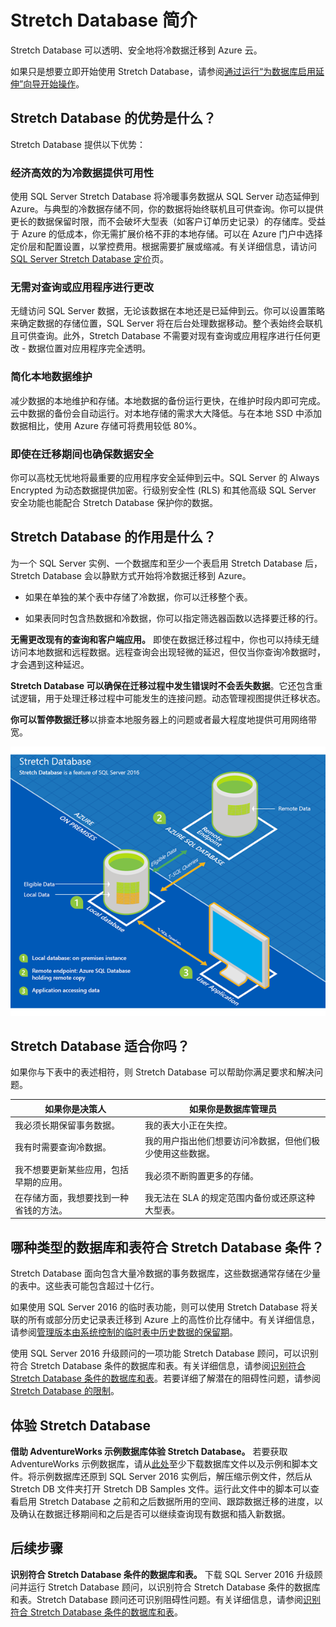 <!-- Remove azure portal -->
<properties
    pageTitle="将冷数据存档到 Azure - Stretch Database | Azure"
    description="了解 Stretch Database 如何透明、安全地将冷数据迁移到 Azure 云。"
    services="sql-server-stretch-database"
    documentationcenter=""
    author="douglaslMS"
    manager="jhubbard"
    editor="" />
<tags
    ms.assetid="c360dc10-a02b-446f-91a0-278358f7a297"
    ms.service="sql-server-stretch-database"
    ms.workload="data-management"
    ms.tgt_pltfrm="na"
    ms.devlang="na"
    ms.topic="get-started-article"
    ms.date="06/27/2016"
    wacn.date="03/24/2017"
    ms.author="douglasl" />  


# Stretch Database 简介
Stretch Database 可以透明、安全地将冷数据迁移到 Azure 云。

如果只是想要立即开始使用 Stretch Database，请参阅[通过运行“为数据库启用延伸”向导开始操作](/documentation/articles/sql-server-stretch-database-wizard/)。

## Stretch Database 的优势是什么？
Stretch Database 提供以下优势：

### 经济高效的为冷数据提供可用性
使用 SQL Server Stretch Database 将冷暖事务数据从 SQL Server 动态延伸到 Azure。与典型的冷数据存储不同，你的数据将始终联机且可供查询。你可以提供更长的数据保留时限，而不会破坏大型表（如客户订单历史记录）的存储库。受益于 Azure 的低成本，你无需扩展价格不菲的本地存储。可以在 Azure 门户中选择定价层和配置设置，以掌控费用。根据需要扩展或缩减。有关详细信息，请访问 [SQL Server Stretch Database 定价](/pricing/details/sql-server-stretch-database/)页。

### 无需对查询或应用程序进行更改
无缝访问 SQL Server 数据，无论该数据在本地还是已延伸到云。你可以设置策略来确定数据的存储位置，SQL Server 将在后台处理数据移动。整个表始终会联机且可供查询。此外，Stretch Database 不需要对现有查询或应用程序进行任何更改 - 数据位置对应用程序完全透明。

### 简化本地数据维护
减少数据的本地维护和存储。本地数据的备份运行更快，在维护时段内即可完成。云中数据的备份会自动运行。对本地存储的需求大大降低。与在本地 SSD 中添加数据相比，使用 Azure 存储可将费用较低 80%。

### 即使在迁移期间也确保数据安全
你可以高枕无忧地将最重要的应用程序安全延伸到云中。SQL Server 的 Always Encrypted 为动态数据提供加密。行级别安全性 (RLS) 和其他高级 SQL Server 安全功能也能配合 Stretch Database 保护你的数据。

## Stretch Database 的作用是什么？
为一个 SQL Server 实例、一个数据库和至少一个表启用 Stretch Database 后，Stretch Database 会以静默方式开始将冷数据迁移到 Azure。

* 如果在单独的某个表中存储了冷数据，你可以迁移整个表。

* 如果表同时包含热数据和冷数据，你可以指定筛选器函数以选择要迁移的行。

**无需更改现有的查询和客户端应用。** 即使在数据迁移过程中，你也可以持续无缝访问本地数据和远程数据。远程查询会出现轻微的延迟，但仅当你查询冷数据时，才会遇到这种延迟。

**Stretch Database 可以确保在迁移过程中发生错误时不会丢失数据**。它还包含重试逻辑，用于处理迁移过程中可能发生的连接问题。动态管理视图提供迁移状态。

**你可以暂停数据迁移**以排查本地服务器上的问题或者最大程度地提供可用网络带宽。

![Stretch Database 概述][StretchOverviewImage1]

## Stretch Database 适合你吗？
如果你与下表中的表述相符，则 Stretch Database 可以帮助你满足要求和解决问题。

| 如果你是决策人 | 如果你是数据库管理员|
|------------------------------|-------------------|
| 我必须长期保留事务数据。 | 我的表大小正在失控。|
| 我有时需要查询冷数据。|我的用户指出他们想要访问冷数据，但他们极少使用这些数据。|
| 我不想要更新某些应用，包括早期的应用。 |我必须不断购置更多的存储。 |
| 在存储方面，我想要找到一种省钱的方法。 |我无法在 SLA 的规定范围内备份或还原这种大型表。 |

## 哪种类型的数据库和表符合 Stretch Database 条件？
Stretch Database 面向包含大量冷数据的事务数据库，这些数据通常存储在少量的表中。这些表可能包含超过十亿行。

如果使用 SQL Server 2016 的临时表功能，则可以使用 Stretch Database 将关联的所有或部分历史记录表迁移到 Azure 上的高性价比存储中。有关详细信息，请参阅[管理版本由系统控制的临时表中历史数据的保留期](https://msdn.microsoft.com/zh-cn/library/mt637341.aspx)。

使用 SQL Server 2016 升级顾问的一项功能 Stretch Database 顾问，可以识别符合 Stretch Database 条件的数据库和表。有关详细信息，请参阅[识别符合 Stretch Database 条件的数据库和表](/documentation/articles/sql-server-stretch-database-identify-databases/)。若要详细了解潜在的阻碍性问题，请参阅 [Stretch Database 的限制](/documentation/articles/sql-server-stretch-database-limitations/)。

## 体验 Stretch Database
**借助 AdventureWorks 示例数据库体验 Stretch Database。** 若要获取 AdventureWorks 示例数据库，请从[此处](https://www.microsoft.com/download/details.aspx?id=49502)至少下载数据库文件以及示例和脚本文件。将示例数据库还原到 SQL Server 2016 实例后，解压缩示例文件，然后从 Stretch DB 文件夹打开 Stretch DB Samples 文件。运行此文件中的脚本可以查看启用 Stretch Database 之前和之后数据所用的空间、跟踪数据迁移的进度，以及确认在数据迁移期间和之后是否可以继续查询现有数据和插入新数据。

## 后续步骤
**识别符合 Stretch Database 条件的数据库和表。** 下载 SQL Server 2016 升级顾问并运行 Stretch Database 顾问，以识别符合 Stretch Database 条件的数据库和表。Stretch Database 顾问还可识别阻碍性问题。有关详细信息，请参阅[识别符合 Stretch Database 条件的数据库和表](/documentation/articles/sql-server-stretch-database-identify-databases/)。

<!--Image references-->
[StretchOverviewImage1]: ./media/sql-server-stretch-database-overview/StretchDBOverview.png
[StretchOverviewImage2]: ./media/sql-server-stretch-database-overview/StretchDBOverview1.png
[StretchOverviewImage3]: ./media/sql-server-stretch-database-overview/StretchDBOverview2.png

<!---HONumber=Mooncake_0320_2017-->
<!--Update_Description:update meta properties;wording update-->